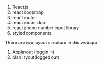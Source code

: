 1. React.js
2. react bootstrap
3. react router
4. react router dom
5. react phone number input library
6. styled components

There are two layout structure in this webapp
1. Applayout (loggin in)
2. plan layout(logged out)